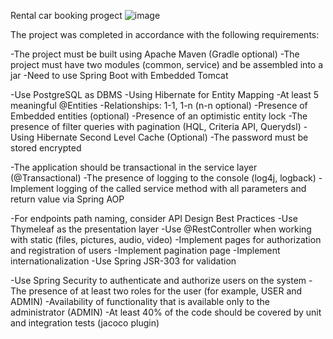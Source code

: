Rental car booking progect
![image](https://github.com/viktorM-web/educational-project/assets/81855790/7f4972a1-d8ed-483e-9f0e-5434cacfdcb5)


The project was completed in accordance with the following requirements:

-The project must be built using Apache Maven (Gradle optional)
-The project must have two modules (common, service) and be assembled into a jar
-Need to use Spring Boot with Embedded Tomcat

-Use PostgreSQL as DBMS
-Using Hibernate for Entity Mapping
-At least 5 meaningful @Entities
-Relationships: 1-1, 1-n (n-n optional)
-Presence of Embedded entities (optional)
-Presence of an optimistic entity lock
-The presence of filter queries with pagination
(HQL, Criteria API, Querydsl)
-Using Hibernate Second Level Cache (Optional)
-The password must be stored encrypted

-The application should be transactional in the service layer (@Transactional)
-The presence of logging to the console (log4j, logback)
-Implement logging of the called service method with all parameters and return value via Spring AOP

-For endpoints path naming, consider API Design Best Practices
-Use Thymeleaf as the presentation layer
-Use @RestController when working with static (files, pictures, audio, video)
-Implement pages for authorization and registration of users
-Implement pagination page
-Implement internationalization
-Use Spring JSR-303 for validation

-Use Spring Security to authenticate and authorize users on the system
-The presence of at least two roles for the user (for example, USER and ADMIN)
-Availability of functionality that is available only to the administrator (ADMIN)
-At least 40% of the code should be covered by unit and integration tests (jacoco plugin)
